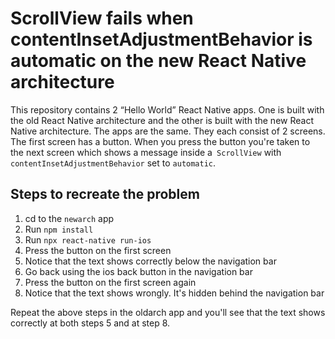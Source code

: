 # ScrollView fails when contentInsetAdjustmentBehavior is automatic on the new React Native architecture
This repository contains 2 “Hello World” React Native apps. One is built with the old React Native architecture and the other is built with the new React Native architecture. The apps are the same. They each consist of 2 screens. The first screen has a button. When you press the button you're taken to the next screen which shows a message inside a` ScrollView` with `contentInsetAdjustmentBehavior` set to `automatic`.

## Steps to recreate the problem
1. cd to the `newarch` app
2. Run `npm install`
3. Run `npx react-native run-ios`
4. Press the button on the first screen
5. Notice that the text shows correctly below the navigation bar
6. Go back using the ios back button in the navigation bar
7. Press the button on the first screen again
8. Notice that the text shows wrongly. It's hidden behind the navigation bar

Repeat the above steps in the oldarch app and you'll see that the text shows correctly at both steps 5 and at step 8.
